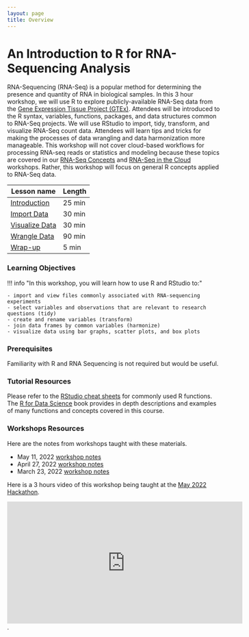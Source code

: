 ```yaml
---
layout: page
title: Overview
---
```


An Introduction to R for RNA-Sequencing Analysis
================================================

RNA-Sequencing (RNA-Seq) is a popular method for
determining the presence and quantity of RNA in biological samples. In
this 3 hour workshop, we will use R to explore publicly-available
RNA-Seq data from the [Gene Expression Tissue Project
(GTEx)](https://gtexportal.org/home/). Attendees will be introduced to
the R syntax, variables, functions, packages, and data structures common
to RNA-Seq projects. We will use RStudio to import, tidy, transform, and
visualize RNA-Seq count data. Attendees will learn tips and tricks for
making the processes of data wrangling and data harmonization more
manageable. This workshop will not cover cloud-based workflows for
processing RNA-seq reads or statistics and modeling because these topics
are covered in our [RNA-Seq Concepts](https://osf.io/kj5av/) and
[RNA-Seq in the
Cloud](https://training.nih-cfde.org/en/latest/Bioinformatic-Analyses/RNAseq-on-Cavatica/rna_seq_1/)
workshops. Rather, this workshop will focus on general R concepts
applied to RNA-Seq data. 

| Lesson name | Length |
| --- | --- | 
| [Introduction](./intro.md) | 25 min |
| [Import Data](./import.md) | 30 min |
| [Visualize Data](./visualize.md) | 30 min |
| [Wrangle Data](./wrangle.md) | 90 min |
| [Wrap-up](./wrapup.md) | 5 min |

### Learning Objectives

!!! info "In this workshop, you will learn how to use R and RStudio to:"

    - import and view files commonly associated with RNA-sequencing experiments
    - select variables and observations that are relevant to research questions (tidy)
    - create and rename variables (transform)
    - join data frames by common variables (harmonize)
    - visualize data using bar graphs, scatter plots, and box plots

### Prerequisites

Familiarity with R and RNA Sequencing is not required but would be useful.

### Tutorial Resources

Please refer to the [RStudio cheat sheets](https://www.rstudio.com/resources/cheatsheets/) for commonly used R functions. The [R for Data Science](https://r4ds.had.co.nz/) book provides in depth descriptions and examples of many functions and concepts covered in this course.


### Workshops Resources

Here are the notes from workshops taught with these materials.

- May 11, 2022 [workshop notes](https://hackmd.io/MsWY1O9GQXGVDl2OmV2jxg)
- April 27, 2022 [workshop notes](https://hackmd.io/SnorsWTbTTyRenptpjrhww)
- March 23, 2022 [workshop notes](https://hackmd.io/2ArmQGwGT0uUyL5Ehqy0hQ)

Here is a 3 hours video of this workshop being taught at the [May 2022 Hackathon](https://nih-cfde.github.io/2022-may-hackathon/about/).

<iframe id="kaltura_player" src="https://cdnapisec.kaltura.com/p/1770401/sp/177040100/embedIframeJs/uiconf_id/29032722/partner_id/1770401?iframeembed=true&playerId=kaltura_player&entry_id=1_61sjku7o&flashvars[localizationCode]=en&flashvars[leadWithHTML5]=true&flashvars[sideBarContainer.plugin]=true&flashvars[sideBarContainer.position]=left&flashvars[sideBarContainer.clickToClose]=true&flashvars[chapters.plugin]=true&flashvars[chapters.layout]=vertical&flashvars[chapters.thumbnailRotator]=false&flashvars[streamSelector.plugin]=true&flashvars[EmbedPlayer.SpinnerTarget]=videoHolder&flashvars[dualScreen.plugin]=true&flashvars[Kaltura.addCrossoriginToIframe]=true&&wid=1_7ufv4tsl" width="550" height="285" allowfullscreen webkitallowfullscreen mozAllowFullScreen allow="autoplay *; fullscreen *; encrypted-media *" sandbox="allow-forms allow-same-origin allow-scripts allow-top-navigation allow-pointer-lock allow-popups allow-modals allow-orientation-lock allow-popups-to-escape-sandbox allow-presentation allow-top-navigation-by-user-activation" frameborder="0" title="CFDE May Hackathon - Intro to R for RNA-Seq"></iframe>. 
